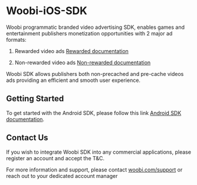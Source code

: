 # Woobi-iOS-SDK

Woobi programmatic branded video advertising SDK, enables games and entertainment publishers monetization opportunities with 2 major ad formats:

1. Rewarded video ads [Rewarded documentation](https://github.com/woobirnd/Woobi-iOS-SDK/wiki/Woobi-Vidget)

2. Non-rewarded video ads [Non-rewarded documentation](https://github.com/woobirnd/Woobi-iOS-SDK/wiki/Woobi-Non-Incent)

Woobi SDK allows publishers both non-precached and pre-cache videos ads providing an efficient and smooth user experience.

## Getting Started
To get started with the Android SDK, please follow this link [Android SDK documentation](https://github.com/woobirnd/Woobi-iOS-SDK/wiki).

## Contact Us
If you wish to integrate Woobi SDK into any commercial applications, please register an account and accept the T&C.

For more information and support, please contact [woobi.com/support](http://woobi.com/support/) or reach out to your dedicated account manager

